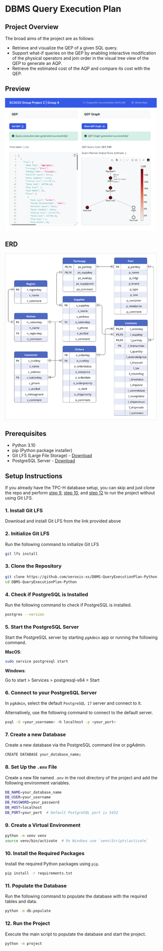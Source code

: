 # DBMS Query Execution Plan

## Project Overview
The broad aims of the project are as follows:
- Retrieve and visualize the QEP of a given SQL query.
- Support what-if queries on the QEP by enabling interactive modification of the physical operators and join order in the visual tree view of the QEP to generate an AQP.
- Retrieve the estimated cost of the AQP and compare its cost with the QEP.

## Preview
<img src="images/img_1.png" alt="Preview" width="500"></img>

## ERD
<img src="images/ERD.svg" alt="ERD" width="500"></img>

## Prerequisites
- Python 3.10
- pip (Python package installer)
- Git LFS (Large File Storage) - [Download](https://git-lfs.github.com/)
- PostgreSQL Server - [Download](https://www.postgresql.org/download/)

## Setup Instructions
If you already have the TPC-H database setup, you can skip and just clone the repo and perform [step 9](#9-create-a-virtual-environment), [step 10](#10-install-the-required-packages), and [step 12](#12-run-the-project) to run the project without using Git LFS.

### 1. Install Git LFS
Download and install Git LFS from the link provided above

### 2. Initialize Git LFS
Run the following command to initialize Git LFS
```sh
git lfs install
```

### 3. Clone the Repository
```sh
git clone https://github.com/xeroxis-xs/DBMS-QueryExecutionPlan-Python.git
cd DBMS-QueryExecutionPlan-Python
```

### 4. Check if PostgreSQL is Installed
Run the following command to check if PostgreSQL is installed.
```sh
postgres --version
```

### 5. Start the PostgreSQL Server
Start the PostgreSQL server by starting ```pgAdmin``` app or running the following command.

**MacOS**:
```sh
sudo service postgresql start
```
**Windows**:

Go to start > Services > postgresql-x64 > Start

### 6. Connect to your PostgreSQL Server
In `pgAdmin`, select the default `PostgreSQL 17` server and connect to it.

Alternatively, use the following command to connect to the default server.
```sh
psql -U <your_username> -h localhost -p <your_port>
```

### 7. Create a new Database
Create a new database via the PostgreSQL command line or pgAdmin.
```sh
CREATE DATABASE your_database_name;
```

### 8. Set Up the `.env` File
Create a new file named `.env` in the root directory of the project and add the following environment variables.
```sh
DB_NAME=your_database_name
DB_USER=your_username
DB_PASSWORD=your_password
DB_HOST=localhost
DB_PORT=your_port  # Default PostgreSQL port is 5432
```

### 9. Create a Virtual Environment
```sh
python -m venv venv
source venv/bin/activate  # On Windows use `venv\Scripts\activate`
```

### 10. Install the Required Packages
Install the required Python packages using `pip`.
```sh
pip install -r requirements.txt
```

### 11. Populate the Database
Run the following command to populate the database with the required tables and data.
```sh
python -m db.populate
```

### 12. Run the Project
Execute the main script to populate the database and start the project.
```sh
python -m project
```
